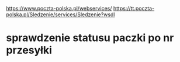 
https://www.poczta-polska.pl/webservices/
https://tt.poczta-polska.pl/Sledzenie/services/Sledzenie?wsdl

# sprawdzenie statusu paczki po nr przesyłki
